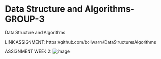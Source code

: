 # Data Structure and Algorithms-GROUP-3
 Data Structure and Algorithms
 
 LINK ASSIGNMENT: https://github.com/bollwarm/DataStructuresAlgorithms
 
 ASSIGNMENT WEEK 2: 
 ![image](https://user-images.githubusercontent.com/115027435/196876690-ddcfa735-e62d-4d70-ac17-765199e7168a.png)
